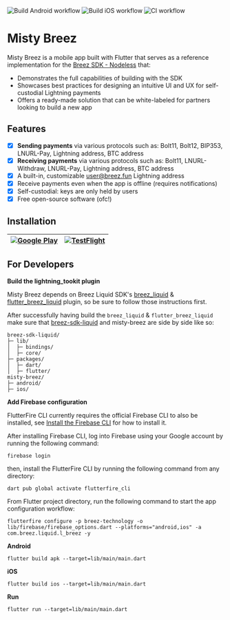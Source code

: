 ![Build Android workflow](https://github.com/breez/misty-breez/actions/workflows/build-android.yml/badge.svg)
![Build iOS workflow](https://github.com/breez/misty-breez/actions/workflows/build-ios.yml/badge.svg)
![CI workflow](https://github.com/breez/misty-breez/actions/workflows/CI.yml/badge.svg)

# Misty Breez

Misty Breez is a mobile app built with Flutter that serves as a reference implementation for the [Breez SDK - Nodeless](https://sdk-doc-liquid.breez.technology/) that:
* Demonstrates the full capabilities of building with the SDK
* Showcases best practices for designing an intuitive UI and UX for self-custodial Lightning payments
* Offers a ready-made solution that can be white-labeled for partners looking to build a new app

## Features

- [x] **Sending payments** via various protocols such as: Bolt11, Bolt12, BIP353, LNURL-Pay, Lightning address, BTC address
- [x] **Receiving payments** via various protocols such as: Bolt11, LNURL-Withdraw, LNURL-Pay, Lightning address, BTC address
- [x] A built-in, customizable user@breez.fun Lightning address
- [x] Receive payments even when the app is offline (requires notifications)
- [x] Self-custodial: keys are only held by users
- [x] Free open-source software (ofc!)

## Installation 

| [![Google Play](https://github.com/breez/misty-breez/blob/main/.github/assets/images/google-play.svg)](https://play.google.com/store/apps/details?id=com.breez.misty) | [![TestFlight](https://github.com/breez/misty-breez/blob/main/.github/assets/images/app-store.svg)](https://testflight.apple.com/join/nEegHvBX) |
|-----------------------------------------------------------------------------------------------------------------------------------------------------------------------|-------------------------------------------------------------------------------------------------------------------------------------------------|

## For Developers

**Build the lightning_tookit plugin**

Misty Breez depends on Breez Liquid SDK's [breez_liquid](https://github.com/breez/breez-sdk-liquid/tree/main/packages/dart) & [flutter_breez_liquid](https://github.com/breez/breez-sdk-liquid/tree/main/packages/flutter) plugin,
so be sure to follow those instructions first.

After successfully having build the `breez_liquid` & `flutter_breez_liquid` make sure that [breez-sdk-liquid](https://github.com/breez/breez-sdk-liquid)
and misty-breez are side by side like so:

```
breez-sdk-liquid/
├─ lib/
│  ├─ bindings/
│  ├─ core/
├─ packages/
│  ├─ dart/
│  ├─ flutter/
misty-breez/
├─ android/
├─ ios/

```

**Add Firebase configuration**

FlutterFire CLI currently requires the official Firebase CLI to also be installed, see [Install the Firebase CLI](https://firebase.google.com/docs/cli#install_the_firebase_cli) for how to install it.

After installing Firebase CLI, log into Firebase using your Google account by running the following command:
```
firebase login
```
then, install the FlutterFire CLI by running the following command from any directory:
```
dart pub global activate flutterfire_cli
```

From Flutter project directory, run the following command to start the app configuration workflow:
```
flutterfire configure -p breez-technology -o lib/firebase/firebase_options.dart --platforms="android,ios" -a com.breez.liquid.l_breez -y
```

**Android**

```
flutter build apk --target=lib/main/main.dart 
```

**iOS**

```
flutter build ios --target=lib/main/main.dart 
```

**Run**

```
flutter run --target=lib/main/main.dart 
```
